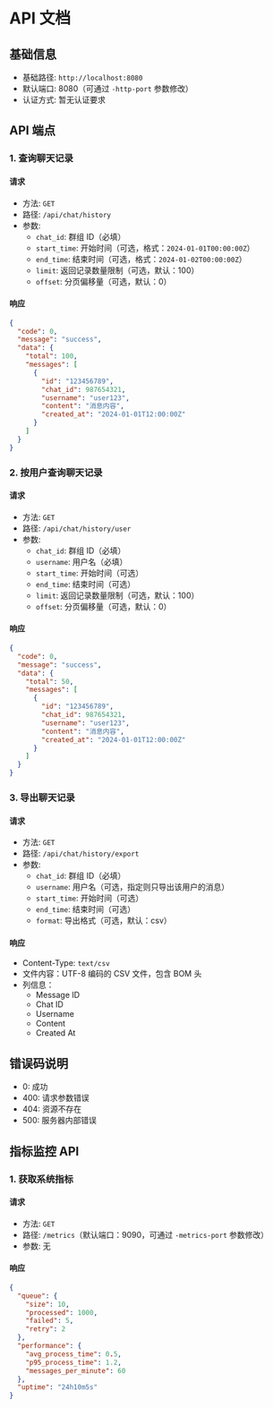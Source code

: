 # API 文档

## 基础信息

- 基础路径: `http://localhost:8080`
- 默认端口: 8080（可通过 `-http-port` 参数修改）
- 认证方式: 暂无认证要求

## API 端点

### 1. 查询聊天记录

#### 请求
- 方法: `GET`
- 路径: `/api/chat/history`
- 参数:
  - `chat_id`: 群组 ID（必填）
  - `start_time`: 开始时间（可选，格式：`2024-01-01T00:00:00Z`）
  - `end_time`: 结束时间（可选，格式：`2024-01-02T00:00:00Z`）
  - `limit`: 返回记录数量限制（可选，默认：100）
  - `offset`: 分页偏移量（可选，默认：0）

#### 响应
```json
{
  "code": 0,
  "message": "success",
  "data": {
    "total": 100,
    "messages": [
      {
        "id": "123456789",
        "chat_id": 987654321,
        "username": "user123",
        "content": "消息内容",
        "created_at": "2024-01-01T12:00:00Z"
      }
    ]
  }
}
```

### 2. 按用户查询聊天记录

#### 请求
- 方法: `GET`
- 路径: `/api/chat/history/user`
- 参数:
  - `chat_id`: 群组 ID（必填）
  - `username`: 用户名（必填）
  - `start_time`: 开始时间（可选）
  - `end_time`: 结束时间（可选）
  - `limit`: 返回记录数量限制（可选，默认：100）
  - `offset`: 分页偏移量（可选，默认：0）

#### 响应
```json
{
  "code": 0,
  "message": "success",
  "data": {
    "total": 50,
    "messages": [
      {
        "id": "123456789",
        "chat_id": 987654321,
        "username": "user123",
        "content": "消息内容",
        "created_at": "2024-01-01T12:00:00Z"
      }
    ]
  }
}
```

### 3. 导出聊天记录

#### 请求
- 方法: `GET`
- 路径: `/api/chat/history/export`
- 参数:
  - `chat_id`: 群组 ID（必填）
  - `username`: 用户名（可选，指定则只导出该用户的消息）
  - `start_time`: 开始时间（可选）
  - `end_time`: 结束时间（可选）
  - `format`: 导出格式（可选，默认：csv）

#### 响应
- Content-Type: `text/csv`
- 文件内容：UTF-8 编码的 CSV 文件，包含 BOM 头
- 列信息：
  - Message ID
  - Chat ID
  - Username
  - Content
  - Created At

## 错误码说明

- 0: 成功
- 400: 请求参数错误
- 404: 资源不存在
- 500: 服务器内部错误

## 指标监控 API

### 1. 获取系统指标

#### 请求
- 方法: `GET`
- 路径: `/metrics`（默认端口：9090，可通过 `-metrics-port` 参数修改）
- 参数: 无

#### 响应
```json
{
  "queue": {
    "size": 10,
    "processed": 1000,
    "failed": 5,
    "retry": 2
  },
  "performance": {
    "avg_process_time": 0.5,
    "p95_process_time": 1.2,
    "messages_per_minute": 60
  },
  "uptime": "24h10m5s"
}
``` 